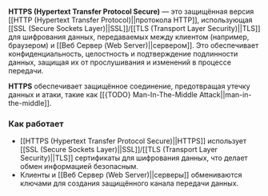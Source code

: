**HTTPS (Hypertext Transfer Protocol Secure)** — это защищённая версия [[HTTP (Hypertext Transfer Protocol)||протокола HTTP]], использующая [[SSL (Secure Sockets Layer)||SSL]]/[[TLS (Transport Layer Security)||TLS]] для шифрования данных, передаваемых между клиентом (например, браузером) и [[Веб Сервер (Web Server)||сервером]]. Это обеспечивает конфиденциальность, целостность и подтверждение подлинности данных, защищая их от прослушивания и изменений в процессе передачи.

**HTTPS** обеспечивает защищённое соединение, предотвращая утечку данных и атаки, такие как [[{TODO} Man-In-The-Middle Attack||man-in-the-middle]].


### Как работает

- [[HTTPS (Hypertext Transfer Protocol Secure)||HTTPS]] использует [[SSL (Secure Sockets Layer)||SSL]]/[[TLS (Transport Layer Security)||TLS]] сертификаты для шифрования данных, что делает обмен информацией безопасным.
- Клиенты и [[Веб Сервер (Web Server)||серверы]] обмениваются ключами для создания защищённого канала передачи данных.